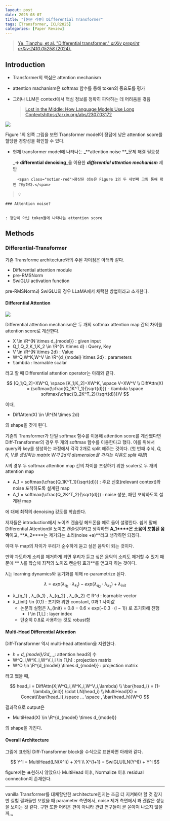 ```yaml
---
layout: post
date: 2025-08-07
title: "[논문 리뷰] Differential Transformer"
tags: [Transformer, ICLR2025]
categories: [Paper Review]
---
```


> [Ye, Tianzhu, et al. "Differential transformer." ](https://arxiv.org/abs/2410.05258)[_arXiv preprint arXiv:2410.05258_](https://arxiv.org/abs/2410.05258)[ (2024).](https://arxiv.org/abs/2410.05258)



## Introduction

- Transformer의 핵심은 attention mechanism
- attention machanism은 softmax 함수를 통해 token의 중요도를 평가
- 그러나 LLM은 context에서 핵심 정보를 정확히 파악하는 데 어려움을 겪음

	> [Lost in the Middle: How Language Models Use Long Contextshttps://arxiv.org/abs/2307.03172](https://arxiv.org/abs/2307.03172)


![](https://prod-files-secure.s3.us-west-2.amazonaws.com/542b861c-36a8-4051-84e5-8804b6728dba/9083ea56-691a-4752-ae26-47f403431ac8/image.png?X-Amz-Algorithm=AWS4-HMAC-SHA256&X-Amz-Content-Sha256=UNSIGNED-PAYLOAD&X-Amz-Credential=ASIAZI2LB466XJWA4Z4U%2F20250809%2Fus-west-2%2Fs3%2Faws4_request&X-Amz-Date=20250809T081053Z&X-Amz-Expires=3600&X-Amz-Security-Token=IQoJb3JpZ2luX2VjEH0aCXVzLXdlc3QtMiJHMEUCIGtJkw0SEQYgupdE%2FXj%2Fg3STowTp%2Bpl721tgae6BIHUwAiEA%2FgFclXz2PwAQpjBPvU%2B3PQNqLtIUasfAnWZqACigcl4qiAQItv%2F%2F%2F%2F%2F%2F%2F%2F%2F%2FARAAGgw2Mzc0MjMxODM4MDUiDDss5Roi1SwBIjXsNSrcA53nnudFpJIZsa82sjUrvvoN%2BUnuHcu1x57BNS9cIoI2lGykEfFd5YhBKzFabj0YzJptREigPBGGUP1PuJVpcNKITJIKOvphy4bV8qlG6%2Fzmks1TYapZyZMQa4zaqYzIVQYcb4usJfEIRP0yrDZ%2B%2BiTORSmV1TbkxEeZRr5dJBR4POy7qlK1uTjiVrbMjWMqEYseIAgg05dFRp1bjKxABlmGVbd3M4tNxTAEgvh0rLV%2BCSgbXLKeNc7A1Piht7K0AvTOGFAN5Ko9yNmAbRw3B%2FJjT02KFPWyBsJ%2FFxd9M8JY1m59gtxu9ngbI35Ac9nlRenK4QGLHID%2FTu4NzQpECxCq3x%2FPN8T9BccDwuc0XXl5b5kiUBdYbSUPN96MVuSSl4%2Bw7Hf%2F9x%2BzuZqmQmPBSyweTzzsy6arB%2BJ%2BcIsMVT5c9igD5%2BXF3pnX2FA%2BT%2Bw4slEvE2rEEC%2BUdRt%2F32YFk6yV%2FGqvd0pqSIsSf7bLI0utjK1hm%2FqjuazV4vphEeaMNCJuPuO1IIVqsX4EfkLokEcuvS1%2BJa%2Fpe0lawq0Z6EGI78yELks631zZQH%2Bc4ZdDV8TAJzuTC%2FgUh8b1yKUJoNamwq8D8FR3w1UtZE1ID1s5T7F%2B6G3rGmQT7IoJML%2Bq28QGOqUBt74K7g43dB1sUAmkomR9AKz9wwkTTXVczJZr4apyxZpP8XD%2FQJBVBN2unupKb0VFUjRAR2DkM%2F3eFhkPOk3Z7V%2Fi%2B7%2BJXhjP%2FKtmD7CvxCxo3wXhK0x9omLHLnLtVyMWxkJYHklwrHG%2BGy15rM7D%2FqAapBZ0T9N1LCG0wwHeVF6QISpb2KddJwRnwHbnOYImv9mz7hRUGp3xw3%2But9NE8CoE5Ttf&X-Amz-Signature=f0f82811fe1ff1200dfd2133ed65ffbf9a85b9dd7c6bb6bc5b7f38fbe7cbf48e&X-Amz-SignedHeaders=host&x-amz-checksum-mode=ENABLED&x-id=GetObject)


Figure 1의 왼쪽 그림을 보면 Transformer model이 정답에 낮은 attention score를 할당한 경향성을 확인할 수 있다.

- 현재 transformer model에 나타나는 _**attention noise **_문제 해결 필요성

	_**→ differential denoising**_을 이용한 _**differential attention mechanism**_ 제안


		<span class="notion-red">향상된 성능은 Figure 1의 두 세번째 그림 통해 확인 가능하다.</span>


> 💡 


	### Attention noise?


	: 정답이 아닌 token들에 나타나는 attention score



## Methods



### Differential-Transformer


기존 Transforme architecture와의 주된 차이점은 아래와 같다.

- Differential attention module
- pre-RMSNorm
- SwiGLU activation function

pre-RMSNorm과 SwiGLU의 경우 LLaMA에서 채택한 방법이라고 소개한다.



#### Differential Attention


![](https://prod-files-secure.s3.us-west-2.amazonaws.com/542b861c-36a8-4051-84e5-8804b6728dba/116d70b2-1963-4810-9167-f4c7d8a06e8f/image.png?X-Amz-Algorithm=AWS4-HMAC-SHA256&X-Amz-Content-Sha256=UNSIGNED-PAYLOAD&X-Amz-Credential=ASIAZI2LB466XJWA4Z4U%2F20250809%2Fus-west-2%2Fs3%2Faws4_request&X-Amz-Date=20250809T081053Z&X-Amz-Expires=3600&X-Amz-Security-Token=IQoJb3JpZ2luX2VjEH0aCXVzLXdlc3QtMiJHMEUCIGtJkw0SEQYgupdE%2FXj%2Fg3STowTp%2Bpl721tgae6BIHUwAiEA%2FgFclXz2PwAQpjBPvU%2B3PQNqLtIUasfAnWZqACigcl4qiAQItv%2F%2F%2F%2F%2F%2F%2F%2F%2F%2FARAAGgw2Mzc0MjMxODM4MDUiDDss5Roi1SwBIjXsNSrcA53nnudFpJIZsa82sjUrvvoN%2BUnuHcu1x57BNS9cIoI2lGykEfFd5YhBKzFabj0YzJptREigPBGGUP1PuJVpcNKITJIKOvphy4bV8qlG6%2Fzmks1TYapZyZMQa4zaqYzIVQYcb4usJfEIRP0yrDZ%2B%2BiTORSmV1TbkxEeZRr5dJBR4POy7qlK1uTjiVrbMjWMqEYseIAgg05dFRp1bjKxABlmGVbd3M4tNxTAEgvh0rLV%2BCSgbXLKeNc7A1Piht7K0AvTOGFAN5Ko9yNmAbRw3B%2FJjT02KFPWyBsJ%2FFxd9M8JY1m59gtxu9ngbI35Ac9nlRenK4QGLHID%2FTu4NzQpECxCq3x%2FPN8T9BccDwuc0XXl5b5kiUBdYbSUPN96MVuSSl4%2Bw7Hf%2F9x%2BzuZqmQmPBSyweTzzsy6arB%2BJ%2BcIsMVT5c9igD5%2BXF3pnX2FA%2BT%2Bw4slEvE2rEEC%2BUdRt%2F32YFk6yV%2FGqvd0pqSIsSf7bLI0utjK1hm%2FqjuazV4vphEeaMNCJuPuO1IIVqsX4EfkLokEcuvS1%2BJa%2Fpe0lawq0Z6EGI78yELks631zZQH%2Bc4ZdDV8TAJzuTC%2FgUh8b1yKUJoNamwq8D8FR3w1UtZE1ID1s5T7F%2B6G3rGmQT7IoJML%2Bq28QGOqUBt74K7g43dB1sUAmkomR9AKz9wwkTTXVczJZr4apyxZpP8XD%2FQJBVBN2unupKb0VFUjRAR2DkM%2F3eFhkPOk3Z7V%2Fi%2B7%2BJXhjP%2FKtmD7CvxCxo3wXhK0x9omLHLnLtVyMWxkJYHklwrHG%2BGy15rM7D%2FqAapBZ0T9N1LCG0wwHeVF6QISpb2KddJwRnwHbnOYImv9mz7hRUGp3xw3%2But9NE8CoE5Ttf&X-Amz-Signature=e87a63e738540b8be1e46f7e22f6d2792a581a1d6f36b23cc74c91dc5c898d82&X-Amz-SignedHeaders=host&x-amz-checksum-mode=ENABLED&x-id=GetObject)


Differential attention mechanism은 두 개의 softmax attention map 간의 차이를 attention score로 계산한다.

- X \in \R^{N \times d\_{model}} : given input
- Q\_1,Q\_2,K\_1,K\_2 \in \R^{N \times d} : Query, Key
- V \in \R^{N \times 2d} : Value
- W^Q,W^K,W^V \in \R^{d\_{model} \times 2d} : parameters
- \lambda : learnable scalar

라고 할 때 Differential attention operator는 아래와 같다.


$$
[Q_1;Q_2]=XW^Q, \space [K_1;K_2]=XW^K, \space V=XW^V \\
DiffAttn(X) = (softmax(\cfrac{Q_1K^T_1}{\sqrt{d}}) - \lambda \space softmax(\cfrac{Q_2K^T_2}{\sqrt{d}}))V
$$


이때,

- DiffAtten(X) \in \R^{N \times 2d}

의 shape을 갖게 된다.


기존의 Transformer가 단일 softmax 함수를 이용해 attention score를 계산했다면 Diff-Transformer의 경우 두 개의 softmax 함수를 이용한다고 했다. 이를 위해서 query와 key를 생성하는 과정에서 각각 2개로 split 해주는 것이다. <span class="notion-red">(첫 번째 수식, </span><span class="notion-red">_Q, K, V를 생성하는 matrix W가 2d의 dismension을 가지는 이유도 split 때문_</span><span class="notion-red">)</span>


 λ의 경우 두 softmax attention map 간의 차이를 조정하기 위한 scaler로 두 개의 attention map

- A\_1 = softmax(\cfrac{Q\_1K^T\_1}{\sqrt{d}}) : 주요 신호(relevant context)와 noise 포착하도록 설계된 map
- A\_1 = softmax(\cfrac{Q\_2K^T\_2}{\sqrt{d}}) : noise 성분, 패턴 포착하도록 설계된 map 

에 대해 최적의 denoising 강도를 학습한다.


저자들은 introduction에서 노이즈 캔슬링 헤드폰을 예로 들어 설명한다. 쉽게 말해 Differential Attention을 노이즈 캔슬링이라고 생각하면 **A\_1****은 소음이 포함된 음악**이고, **A\_2****는 제거되는 소리(noise +a)**라고 생각하면 되겠다. 


이때 두 map의 차이가 우리가 순수하게 듣고 싶은 음악이 되는 것이다. 


만약 과도하게 소리를 제거하게 되면 우리가 듣고 싶은 음악의 소리도 제거할 수 있기 때문에 ** λ를 학습해 최적의 노이즈 캔슬링 효과**를 얻고자 하는 것이다.


λ는 learning dynamics와 동기화를 위해 re-parametrize 된다.


$$
\lambda = exp(\lambda_{q_1} \cdot \lambda_{k_1}) - exp(\lambda_{q_2} \cdot \lambda_{k_2}) + \lambda_{init}
$$

- λ\_{q\_1} , λ\_{k\_1} , λ\_{q\_2} , λ\_{k\_2} ∈ R^d : learnable vector
- λ\_{init} \in (0,1) : 초기화 위한 constant, 0과 1 사이값
	- 논문의 실험은 λ\_{init} = 0.8 − 0.6 × exp(−0.3 · (l − 1)) 로 초기화해 진행
		- l \in [1,L] : layer index
	- 단순히 0.8로 사용하는 것도 robust함


#### **Multi-Head Differential Attention**


Diff-Transformer 역시 multi-head attention을 지원한다.

- _h = d\_{model}/2d__ _: attention head의 수
- W^Q\_i,W^K\_i,W^V\_i,i \in [1,h] : projection matrix
- W^O \in \R^{d\_{model} \times d\_{model}} : projection matrix

라고 했을 때,


$$
head_i = DiffAttn(X;W^Q_i,W^K_i,W^V_i,\lambda) \\
\bar{head_i} = (1-\lambda_{init}) \cdot LN(head_i) \\
MultiHead(X) = Concat(\bar{head_i},\space ... \space , \bar{head_h})W^O
$$


결과적으로 output은

- MultiHead(X) \in \R^{d\_{model} \times d\_{model}}

의 shape을 가진다.



#### Overall Architecture


그림에 표현된 Diff-Transformer block을 수식으로 표현하면 아래와 같다.


$$
Y^l = MultiHead(LN(X^l)) + X^l \\
X^{l+1} = SwiGLU(LN(Y^l)) + Y^l
$$


figure에는 표현하지 않았으나 MultiHead 이후, Normalize 이후 residual connection이 존재한다.


---


vanilla Transformer를 대체할만한 architecture인지는 조금 더 지켜봐야 할 것 같지만 실험 결과들만 보았을 때 parameter 측면에서, noise 제거 측면에서 꽤 괜찮은 성능을 보이는 것 같다. 구현 또한 어려운 편이 아니라 관련 연구들이 곧 쏟아져 나오지 않을까,,,

